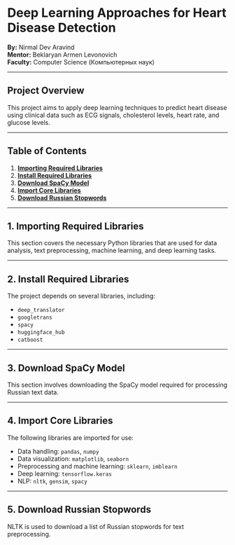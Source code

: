 # Deep Learning Approaches for Heart Disease Detection

**By:** Nirmal Dev Aravind  
**Mentor:** Beklaryan Armen Levonovich  
**Faculty:** Computer Science (Компьютерных наук)

---

## Project Overview

This project aims to apply deep learning techniques to predict heart disease using clinical data such as ECG signals, cholesterol levels, heart rate, and glucose levels.

---

## Table of Contents

1. **[Importing Required Libraries](#1-importing-required-libraries)**
2. **[Install Required Libraries](#2-install-required-libraries)**
3. **[Download SpaCy Model](#3-download-spacy-model)**
4. **[Import Core Libraries](#4-import-core-libraries)**
5. **[Download Russian Stopwords](#5-download-russian-stopwords)**

---

## 1. Importing Required Libraries

This section covers the necessary Python libraries that are used for data analysis, text preprocessing, machine learning, and deep learning tasks.

---

## 2. Install Required Libraries

The project depends on several libraries, including:
- `deep_translator`
- `googletrans`
- `spacy`
- `huggingface_hub`
- `catboost`

---

## 3. Download SpaCy Model

This section involves downloading the SpaCy model required for processing Russian text data.

---

## 4. Import Core Libraries

The following libraries are imported for use:
- Data handling: `pandas`, `numpy`
- Data visualization: `matplotlib`, `seaborn`
- Preprocessing and machine learning: `sklearn`, `imblearn`
- Deep learning: `tensorflow.keras`
- NLP: `nltk`, `gensim`, `spacy`

---

## 5. Download Russian Stopwords

NLTK is used to download a list of Russian stopwords for text preprocessing.

